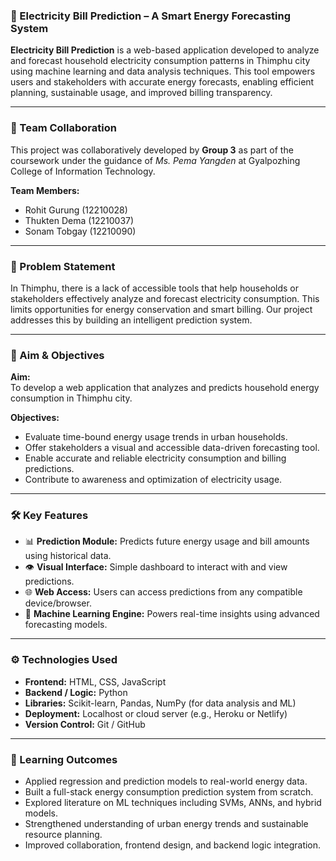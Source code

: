 
### 🔌 Electricity Bill Prediction – A Smart Energy Forecasting System

**Electricity Bill Prediction** is a web-based application developed to analyze and forecast household electricity consumption patterns in Thimphu city using machine learning and data analysis techniques. This tool empowers users and stakeholders with accurate energy forecasts, enabling efficient planning, sustainable usage, and improved billing transparency.

---

### 👥 Team Collaboration

This project was collaboratively developed by **Group 3** as part of the coursework under the guidance of *Ms. Pema Yangden* at Gyalpozhing College of Information Technology.

**Team Members:**
- Rohit Gurung (12210028)
- Thukten Dema (12210037)
- Sonam Tobgay (12210090)


---

### 📌 Problem Statement

In Thimphu, there is a lack of accessible tools that help households or stakeholders effectively analyze and forecast electricity consumption. This limits opportunities for energy conservation and smart billing. Our project addresses this by building an intelligent prediction system.

---

### 🎯 Aim & Objectives

**Aim:**  
To develop a web application that analyzes and predicts household energy consumption in Thimphu city.

**Objectives:**
- Evaluate time-bound energy usage trends in urban households.
- Offer stakeholders a visual and accessible data-driven forecasting tool.
- Enable accurate and reliable electricity consumption and billing predictions.
- Contribute to awareness and optimization of electricity usage.

---

### 🛠️ Key Features

- 📊 **Prediction Module:** Predicts future energy usage and bill amounts using historical data.
- 👁️ **Visual Interface:** Simple dashboard to interact with and view predictions.
- 🌐 **Web Access:** Users can access predictions from any compatible device/browser.
- 🧠 **Machine Learning Engine:** Powers real-time insights using advanced forecasting models.

---

### ⚙️ Technologies Used

- **Frontend:** HTML, CSS, JavaScript  
- **Backend / Logic:** Python  
- **Libraries:** Scikit-learn, Pandas, NumPy (for data analysis and ML)  
- **Deployment:** Localhost or cloud server (e.g., Heroku or Netlify)  
- **Version Control:** Git / GitHub  

---

### 🧠 Learning Outcomes

- Applied regression and prediction models to real-world energy data.
- Built a full-stack energy consumption prediction system from scratch.
- Explored literature on ML techniques including SVMs, ANNs, and hybrid models.
- Strengthened understanding of urban energy trends and sustainable resource planning.
- Improved collaboration, frontend design, and backend logic integration.






